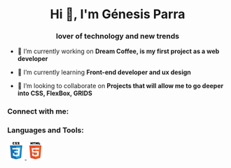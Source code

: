 <h1 align="center">Hi 👋, I'm Génesis Parra</h1>
<h3 align="center">lover of technology and new trends</h3>

- 🔭 I’m currently working on **Dream Coffee, is my first project as a web developer**

- 🌱 I’m currently learning **Front-end developer and ux design**

- 👯 I’m looking to collaborate on **Projects that will allow me to go deeper into CSS, FlexBox, GRIDS**

<h3 align="left">Connect with me:</h3>
<p align="left">
</p>

<h3 align="left">Languages and Tools:</h3>
<p align="left"> <a href="https://www.w3schools.com/css/" target="_blank" rel="noreferrer"> <img src="https://raw.githubusercontent.com/devicons/devicon/master/icons/css3/css3-original-wordmark.svg" alt="css3" width="40" height="40"/> </a> <a href="https://www.w3.org/html/" target="_blank" rel="noreferrer"> <img src="https://raw.githubusercontent.com/devicons/devicon/master/icons/html5/html5-original-wordmark.svg" alt="html5" width="40" height="40"/> </a> </p>